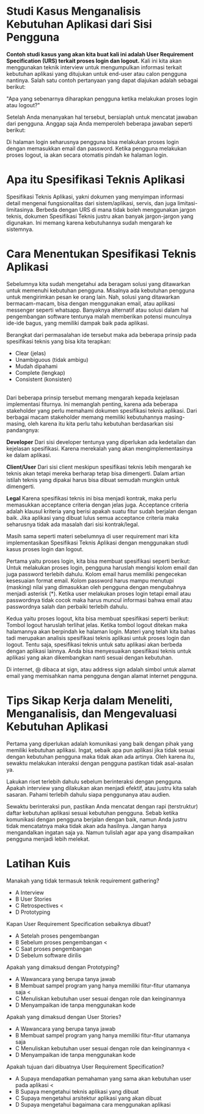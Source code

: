 # Studi Kasus Menganalisis Kebutuhan Aplikasi dari Sisi Pengguna
**Contoh studi kasus yang akan kita buat kali ini adalah User Requirement Specification (URS) terkait proses login dan logout.**
Kali ini kita akan menggunakan teknik interview untuk mengumpulkan informasi terkait kebutuhan aplikasi yang ditujukan untuk end-user atau calon pengguna nantinya. Salah satu contoh pertanyaan yang dapat diajukan adalah sebagai berikut:

"Apa yang sebenarnya diharapkan pengguna ketika melakukan proses login atau logout?"

Setelah Anda menanyakan hal tersebut, bersiaplah untuk mencatat jawaban dari pengguna. Anggap saja Anda memperoleh beberapa jawaban seperti berikut:

Di halaman login seharusnya pengguna bisa melakukan proses login dengan memasukkan email dan password.
Ketika pengguna melakukan proses logout, ia akan secara otomatis pindah ke halaman login.

Apa itu Spesifikasi Teknis Aplikasi
==
Spesifikasi Teknis Aplikasi, yakni dokumen yang menyimpan informasi detail mengenai fungsionalitas dari sistem/aplikasi, servis, dan juga limitasi-limitasinya. Berbeda dengan URS di mana tidak boleh menggunakan jargon teknis, dokumen Spesifikasi Teknis justru akan banyak jargon-jargon yang digunakan. Ini memang karena kebutuhannya sudah mengarah ke sistemnya.

Cara Menentukan Spesifikasi Teknis Aplikasi
==
Sebelumnya kita sudah mengetahui ada beragam solusi yang ditawarkan untuk memenuhi kebutuhan pengguna. Misalnya ada kebutuhan pengguna untuk mengirimkan pesan ke orang lain. Nah, solusi yang ditawarkan bermacam-macam, bisa dengan menggunakan email, atau aplikasi messenger seperti whatsapp.
Banyaknya alternatif atau solusi dalam hal pengembangan software tentunya malah memberikan potensi munculnya ide-ide bagus, yang memiliki dampak baik pada aplikasi.

Berangkat dari permasalahan ide tersebut maka ada beberapa prinsip pada spesifikasi teknis yang bisa kita terapkan:
*  Clear (jelas)
*  Unambiguous (tidak ambigu)
*  Mudah dipahami
*  Complete (lengkap)
*  Consistent (konsisten)
<br>
Dari beberapa prinsip tersebut memang mengarah kepada kejelasan implementasi fiturnya. Ini memanglah penting, karena ada beberapa stakeholder yang perlu memahami dokumen spesifikasi teknis aplikasi.
Dari berbagai macam stakeholder memang memiliki kebutuhannya masing-masing, oleh karena itu kita perlu tahu kebutuhan berdasarkan sisi pandangnya:

**Developer**
Dari sisi developer tentunya yang diperlukan ada kedetailan dan kejelasan spesifikasi. Karena merekalah yang akan mengimplementasinya ke dalam aplikasi.

**Client/User**
Dari sisi client meskipun spesifikasi teknis lebih mengarah ke teknis akan tetapi mereka berharap tetap bisa dimengerti. Dalam artian istilah teknis yang dipakai harus bisa dibuat semudah mungkin untuk dimengerti.

**Legal**
Karena spesifikasi teknis ini bisa menjadi kontrak, maka perlu memasukkan acceptance criteria dengan jelas juga. Acceptance criteria adalah klausul kriteria yang berisi apakah suatu fitur sudah berjalan dengan baik. Jika aplikasi yang dibuat lulus semua acceptance criteria maka seharusnya tidak ada masalah dari sisi kontrak/legal.

Masih sama seperti materi sebelumnya di user requirement mari kita implementasikan Spesifikasi Teknis Aplikasi dengan menggunakan studi kasus proses login dan logout.

Pertama yaitu proses login, kita bisa membuat spesifikasi seperti berikut:
Untuk melakukan proses login, pengguna haruslah mengisi kolom email dan juga password terlebih dahulu.
Kolom email harus memiliki pengecekan kesesuaian format email.
Kolom password harus mampu menutupi (masking) nilai yang dimasukkan oleh pengguna dengan mengubahnya menjadi asterisk (*).
Ketika user melakukan proses login tetapi email atau passwordnya tidak cocok maka harus muncul informasi bahwa email atau passwordnya salah dan perbaiki terlebih dahulu.

Kedua yaitu proses logout, kita bisa membuat spesifikasi seperti berikut:
Tombol logout haruslah terlihat jelas.
Ketika tombol logout ditekan maka halamannya akan berpindah ke halaman login.
Materi yang telah kita bahas tadi merupakan analisis spesifikasi teknis aplikasi untuk proses login dan logout. Tentu saja, spesifikasi teknis untuk satu aplikasi akan berbeda dengan aplikasi lainnya. Anda bisa menyesuaikan spesifikasi teknis untuk aplikasi yang akan dikembangkan nanti sesuai dengan kebutuhan. 

Di internet, @ dibaca at sign, atau address sign adalah simbol untuk alamat email yang memisahkan nama pengguna dengan alamat internet pengguna.

Tips Sikap Kerja dalam Meneliti, Menganalisis, dan Mengevaluasi Kebutuhan Aplikasi
==
Pertama yang diperlukan adalah komunikasi yang baik dengan pihak yang memiliki kebutuhan aplikasi. Ingat, sebaik apa pun aplikasi jika tidak sesuai dengan kebutuhan pengguna maka tidak akan ada artinya. Oleh karena itu, sewaktu melakukan interaksi dengan pengguna pastikan tidak asal-asalan ya. 

Lakukan riset terlebih dahulu sebelum berinteraksi dengan pengguna. Apakah interview yang dilakukan akan menjadi efektif, atau justru kita salah sasaran. Pahami terlebih dahulu siapa penggunanya atau audien. 

Sewaktu berinteraksi pun, pastikan Anda mencatat dengan rapi (terstruktur) daftar kebutuhan aplikasi sesuai kebutuhan pengguna. Sebab ketika komunikasi dengan pengguna berjalan dengan baik, namun Anda justru tidak mencatatnya maka tidak akan ada hasilnya. Jangan hanya mengandalkan ingatan saja ya. Namun tulislah agar apa yang disampaikan pengguna menjadi lebih melekat.

Latihan Kuis
==
Manakah yang tidak termasuk teknik requirement gathering?
<br>
- A  Interview
- B  User Stories
- C  Retrospectives <
- D  Prototyping

Kapan User Requirement Specification sebaiknya dibuat?
-  A  Setelah proses pengembangan
-  B  Sebelum proses pengembangan <
-  C  Saat proses pengembangan
-  D  Sebelum software dirilis

Apakah yang dimaksud dengan Prototyping?
-  A  Wawancara yang berupa tanya jawab
-  B  Membuat sampel program yang hanya memiliki fitur-fitur utamanya saja <
-  C  Menuliskan kebutuhan user sesuai dengan role dan keinginannya
-  D  Menyampaikan ide tanpa menggunakan kode

Apakah yang dimaksud dengan User Stories?
-  A  Wawancara yang berupa tanya jawab
-  B  Membuat sampel program yang hanya memiliki fitur-fitur utamanya saja
-  C  Menuliskan kebutuhan user sesuai dengan role dan keinginannya  <
-  D  Menyampaikan ide tanpa menggunakan kode

Apakah tujuan dari dibuatnya User Requirement Specification?
-  A  Supaya mendapatkan pemahaman yang sama akan kebutuhan user pada aplikasi <
-  B  Supaya mengetahui teknis aplikasi yang dibuat
-  C  Supaya mengetahui arsitektur aplikasi yang akan dibuat
-  D  Supaya mengetahui bagaimana cara menggunakan aplikasi
